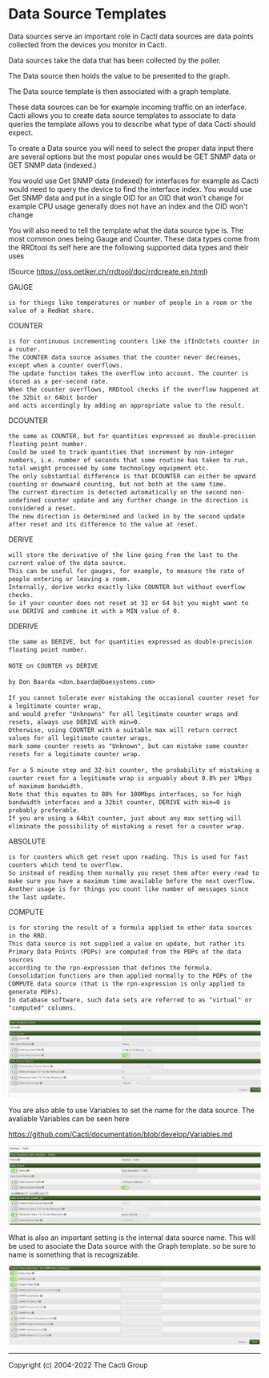 # Data Source Templates

Data sources serve an important role in Cacti data sources are data points
collected from the devices you monitor in Cacti.

Data sources take the data that has been collected by the poller.

The Data source then holds the value to be presented to the graph.

The Data source template is then associated with a graph template.

These data sources can be for example incoming traffic on an interface.
Cacti allows you to create data source templates to associate to data queries
the template allows you to describe what type of data Cacti should expect.

To create a Data source you will need to select the proper data input there are
several options but the most popular ones would be GET SNMP data or GET SNMP
data (indexed.)

You would use Get SNMP data (indexed) for interfaces for example as Cacti would
need to query the device to find the interface index.  You would use Get SNMP
data and put in a single OID for an OID that won't change for example CPU usage
generally does not have an index and the OID won't change

You will also need to tell the template what the data source type is.
The most common ones being Gauge and Counter.  These data types come from the
RRDtool its self here are the following supported data types and their uses

(Source https://oss.oetiker.ch/rrdtool/doc/rrdcreate.en.html)

GAUGE

    is for things like temperatures or number of people in a room or the value of a RedHat share.

COUNTER

    is for continuous incrementing counters like the ifInOctets counter in a router.
    The COUNTER data source assumes that the counter never decreases, except when a counter overflows.
    The update function takes the overflow into account. The counter is stored as a per-second rate.
    When the counter overflows, RRDtool checks if the overflow happened at the 32bit or 64bit border
    and acts accordingly by adding an appropriate value to the result.

DCOUNTER

    the same as COUNTER, but for quantities expressed as double-precision floating point number.
    Could be used to track quantities that increment by non-integer numbers, i.e. number of seconds that some routine has taken to run,
    total weight processed by some technology equipment etc.
    The only substantial difference is that DCOUNTER can either be upward counting or downward counting, but not both at the same time.
    The current direction is detected automatically on the second non-undefined counter update and any further change in the direction is considered a reset.
    The new direction is determined and locked in by the second update after reset and its difference to the value at reset.

DERIVE

    will store the derivative of the line going from the last to the current value of the data source.
    This can be useful for gauges, for example, to measure the rate of people entering or leaving a room.
    Internally, derive works exactly like COUNTER but without overflow checks.
    So if your counter does not reset at 32 or 64 bit you might want to use DERIVE and combine it with a MIN value of 0.

DDERIVE

    the same as DERIVE, but for quantities expressed as double-precision floating point number.

    NOTE on COUNTER vs DERIVE

    by Don Baarda <don.baarda@baesystems.com>

    If you cannot tolerate ever mistaking the occasional counter reset for a legitimate counter wrap,
    and would prefer "Unknowns" for all legitimate counter wraps and resets, always use DERIVE with min=0.
    Otherwise, using COUNTER with a suitable max will return correct values for all legitimate counter wraps,
    mark some counter resets as "Unknown", but can mistake some counter resets for a legitimate counter wrap.

    For a 5 minute step and 32-bit counter, the probability of mistaking a counter reset for a legitimate wrap is arguably about 0.8% per 1Mbps of maximum bandwidth.
    Note that this equates to 80% for 100Mbps interfaces, so for high bandwidth interfaces and a 32bit counter, DERIVE with min=0 is probably preferable.
    If you are using a 64bit counter, just about any max setting will eliminate the possibility of mistaking a reset for a counter wrap.

ABSOLUTE

    is for counters which get reset upon reading. This is used for fast counters which tend to overflow.
    So instead of reading them normally you reset them after every read to make sure you have a maximum time available before the next overflow.
    Another usage is for things you count like number of messages since the last update.
COMPUTE

    is for storing the result of a formula applied to other data sources in the RRD.
    This data source is not supplied a value on update, but rather its Primary Data Points (PDPs) are computed from the PDPs of the data sources
    according to the rpn-expression that defines the formula.
    Consolidation functions are then applied normally to the PDPs of the COMPUTE data source (that is the rpn-expression is only applied to generate PDPs).
    In database software, such data sets are referred to as "virtual" or "computed" columns.

![Data-Source-Templates](images/datasource-template-create.png)

You are also able to use Variables to set the name for the data source.
The avaliable Variables can be seen here

https://github.com/Cacti/documentation/blob/develop/Variables.md

![Data-Source-Templates](images/datasource-template.png)

What is also an important setting is the internal data source name.
This will be used to asociate the Data source with the Graph template.
so be sure to name is something that is recognizable.

![Data-Source-Templates](images/datasource-template2.png)

---
<copy>Copyright (c) 2004-2022 The Cacti Group</copy>
